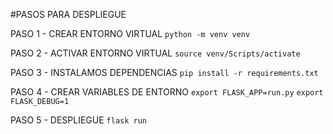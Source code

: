 #PASOS PARA DESPLIEGUE

PASO 1 - CREAR ENTORNO VIRTUAL
`python -m venv venv`

PASO 2 - ACTIVAR ENTORNO VIRTUAL
`source venv/Scripts/activate`

PASO 3 - INSTALAMOS DEPENDENCIAS
`pip install -r requirements.txt`

PASO 4 - CREAR VARIABLES DE ENTORNO
`export FLASK_APP=run.py`
`export FLASK_DEBUG=1`

PASO 5 - DESPLIEGUE
`flask run`